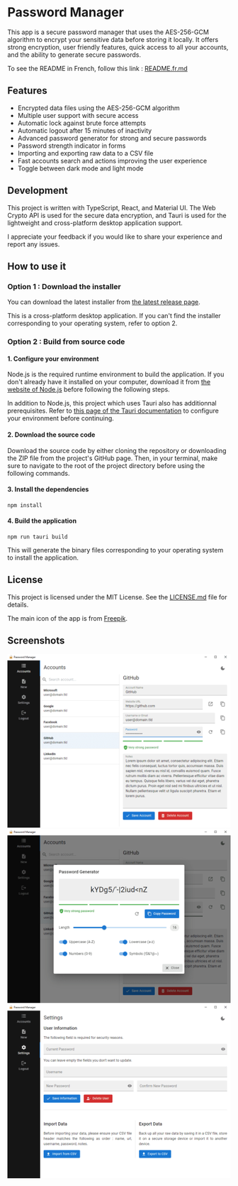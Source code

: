 # Password Manager

This app is a secure password manager that uses the AES-256-GCM algorithm to encrypt your sensitive data before storing it locally. It offers strong encryption, user friendly features, quick access to all your accounts, and the ability to generate secure passwords.

To see the README in French, follow this link : [README.fr.md](README.fr.md)

## Features

- Encrypted data files using the AES-256-GCM algorithm
- Multiple user support with secure access
- Automatic lock against brute force attempts
- Automatic logout after 15 minutes of inactivity
- Advanced password generator for strong and secure passwords
- Password strength indicator in forms
- Importing and exporting raw data to a CSV file
- Fast accounts search and actions improving the user experience
- Toggle between dark mode and light mode

## Development

This project is written with TypeScript, React, and Material UI. The Web Crypto API is used for the secure data encryption, and Tauri is used for the lightweight and cross-platform desktop application support.

I appreciate your feedback if you would like to share your experience and report any issues.

## How to use it

### Option 1 : Download the installer

You can download the latest installer from [the latest release page](https://github.com/LaurentP/password-manager/releases).

This is a cross-platform desktop application. If you can't find the installer corresponding to your operating system, refer to option 2.

### Option 2 : Build from source code

#### 1. Configure your environment

Node.js is the required runtime environment to build the application. If you don't already have it installed on your computer, download it from [the website of Node.js](https://nodejs.org) before following the following steps.

In addition to Node.js, this project which uses Tauri also has additionnal prerequisites. Refer to [this page of the Tauri documentation](https://tauri.app/fr/v1/guides/getting-started/prerequisites) to configure your environment before continuing.

#### 2. Download the source code

Download the source code by either cloning the repository or downloading the ZIP file from the project's GitHub page. Then, in your terminal, make sure to navigate to the root of the project directory before using the following commands.

#### 3. Install the dependencies

```shell
npm install
```

#### 4. Build the application

```shell
npm run tauri build
```

This will generate the binary files corresponding to your operating system to install the application.

## License

This project is licensed under the MIT License. See the [LICENSE.md](LICENSE.md) file for details.

The main icon of the app is from [Freepik](https://freepik.com).

## Screenshots

![Accounts](/screenshots/screenshot-1.png)
![Password Generator](/screenshots/screenshot-2.png)
![Settings](/screenshots/screenshot-3.png)
